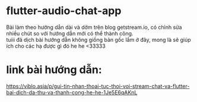 # flutter-audio-chat-app
Bài làm theo hướng dẫn dài và dởm trên blog getstream.io, có chỉnh sửa nhiều chút so với hướng dẫn mới có thể thành công. <br>
tuiii đã dịch bài hướng dẫn không giống bản gốc lắm ở đây, mong là sẽ giúp ích cho các hạ được gì đó he he <33333 <br>
# link bài hướng dẫn:<br>
https://viblo.asia/p/gui-tin-nhan-thoai-tuc-thoi-voi-stream-chat-va-flutter-bai-dich-da-thu-va-thanh-cong-he-he-1Je5E6qAKnL
